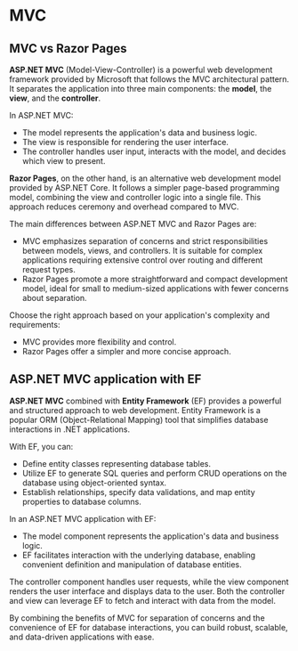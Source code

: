 # MVC


## MVC vs Razor Pages

**ASP.NET MVC** (Model-View-Controller) is a powerful web development framework provided by Microsoft that follows the MVC architectural pattern. It separates the application into three main components: the **model**, the **view**, and the **controller**.

In ASP.NET MVC:
- The model represents the application's data and business logic.
- The view is responsible for rendering the user interface.
- The controller handles user input, interacts with the model, and decides which view to present.

**Razor Pages**, on the other hand, is an alternative web development model provided by ASP.NET Core. It follows a simpler page-based programming model, combining the view and controller logic into a single file. This approach reduces ceremony and overhead compared to MVC.

The main differences between ASP.NET MVC and Razor Pages are:
- MVC emphasizes separation of concerns and strict responsibilities between models, views, and controllers. It is suitable for complex applications requiring extensive control over routing and different request types.
- Razor Pages promote a more straightforward and compact development model, ideal for small to medium-sized applications with fewer concerns about separation.

Choose the right approach based on your application's complexity and requirements:
- MVC provides more flexibility and control.
- Razor Pages offer a simpler and more concise approach.

## ASP.NET MVC application with EF

**ASP.NET MVC** combined with **Entity Framework** (EF) provides a powerful and structured approach to web development. Entity Framework is a popular ORM (Object-Relational Mapping) tool that simplifies database interactions in .NET applications.

With EF, you can:
- Define entity classes representing database tables.
- Utilize EF to generate SQL queries and perform CRUD operations on the database using object-oriented syntax.
- Establish relationships, specify data validations, and map entity properties to database columns.

In an ASP.NET MVC application with EF:
- The model component represents the application's data and business logic.
- EF facilitates interaction with the underlying database, enabling convenient definition and manipulation of database entities.

The controller component handles user requests, while the view component renders the user interface and displays data to the user. Both the controller and view can leverage EF to fetch and interact with data from the model.

By combining the benefits of MVC for separation of concerns and the convenience of EF for database interactions, you can build robust, scalable, and data-driven applications with ease.

